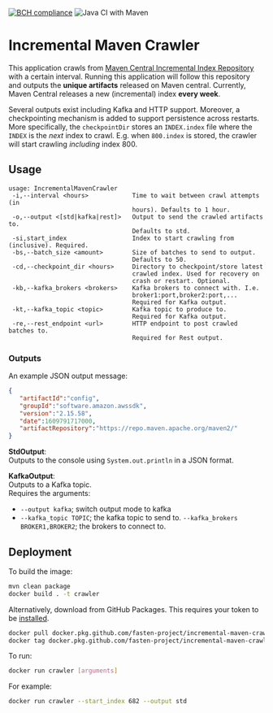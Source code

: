 [![BCH compliance](https://bettercodehub.com/edge/badge/fasten-project/incremental-maven-crawler?branch=main)](https://bettercodehub.com/) ![Java CI with Maven](https://github.com/fasten-project/incremental-maven-crawler/workflows/Java%20CI%20with%20Maven/badge.svg)
# Incremental Maven Crawler
This application crawls from [Maven Central Incremental Index Repository](https://repo1.maven.org/maven2/.index/) with a certain interval. 
Running this application will follow this repository and outputs the __unique artifacts__ released on Maven central.
Currently, Maven Central releases a new (incremental) index __every week__. 

Several outputs exist including Kafka and HTTP support. Moreover, a checkpointing mechanism is added to support persistence across restarts.
More specifically, the `checkpointDir` stores an `INDEX.index` file where the `INDEX` is the _next_ index to crawl. E.g. when `800.index` is stored, the crawler will start crawling _including_ index 800.

## Usage
```
usage: IncrementalMavenCrawler
 -i,--interval <hours>            Time to wait between crawl attempts (in
                                  hours). Defaults to 1 hour.
 -o,--output <[std|kafka|rest]>   Output to send the crawled artifacts to.
                                  Defaults to std.
 -si,start_index                  Index to start crawling from (inclusive). Required.
 -bs,--batch_size <amount>        Size of batches to send to output.
                                  Defaults to 50.
 -cd,--checkpoint_dir <hours>     Directory to checkpoint/store latest
                                  crawled index. Used for recovery on
                                  crash or restart. Optional.
 -kb,--kafka_brokers <brokers>    Kafka brokers to connect with. I.e.
                                  broker1:port,broker2:port,...
                                  Required for Kafka output.
 -kt,--kafka_topic <topic>        Kafka topic to produce to.
                                  Required for Kafka output.
 -re,--rest_endpoint <url>        HTTP endpoint to post crawled batches to.
                                  Required for Rest output.

```

### Outputs
An example JSON output message:
```json
{
   "artifactId":"config",
   "groupId":"software.amazon.awssdk",
   "version":"2.15.58",
   "date":1609791717000,
   "artifactRepository":"https://repo.maven.apache.org/maven2/"
}
```

**StdOutput**:   
Outputs to the console using `System.out.println` in a JSON format.

**KafkaOutput**:  
Outputs to a Kafka topic.  
Requires the arguments: 
- `--output kafka`; switch output mode to kafka
- `--kafka_topic TOPIC`; the kafka topic to send to.
`--kafka_brokers BROKER1,BROKER2`; the brokers to connect to.

## Deployment
To build the image:
```bash
mvn clean package
docker build . -t crawler
```
Alternatively, download from GitHub Packages. This requires your token to be [installed](https://docs.github.com/en/packages/guides/configuring-docker-for-use-with-github-packages).
```bash
docker pull docker.pkg.github.com/fasten-project/incremental-maven-crawler/crawler:latest
docker tag docker.pkg.github.com/fasten-project/incremental-maven-crawler/crawler:latest crawler
```

To run:
```bash
docker run crawler [arguments]
```

For example:
```bash
docker run crawler --start_index 682 --output std
```